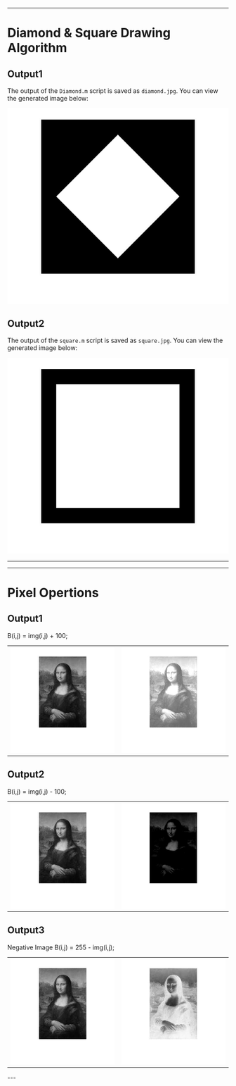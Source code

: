
---

# Diamond & Square Drawing Algorithm

## Output1

The output of the `Diamond.m` script is saved as `diamond.jpg`. You can view the generated image below:

![Output Image](diamond.jpg)

## Output2

The output of the `square.m` script is saved as `square.jpg`. You can view the generated image below:

![Output Image](square.jpg)

---

---

# Pixel Opertions

## Output1

B(i,j) = img(i,j) + 100;

<table>
  <tr>
    <td><img src="original.jpg" alt="Original Image" width="300"/></td>
    <td><img src="plus100.jpg" alt="Generated Image" width="300"/></td>
  </tr>
</table>

## Output2

B(i,j) = img(i,j) - 100;

<table>
  <tr>
    <td><img src="original.jpg" alt="Original Image" width="300"/></td>
    <td><img src="minus100.jpg" alt="Generated Image" width="300"/></td>
  </tr>
</table>

## Output3

Negative Image
B(i,j) = 255 - img(i,j);

<table>
  <tr>
    <td><img src="original.jpg" alt="Original Image" width="300"/></td>
    <td><img src="negative.jpg" alt="Generated Image" width="300"/></td>
  </tr>
</table>
---